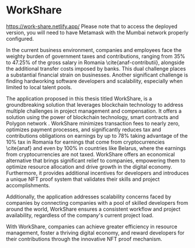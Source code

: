 # WorkShare


https://work-share.netlify.app/
Please note that to access the deployed version, you will need to have Metamask with the Mumbai network properly configured.

 
In the current business environment, companies and employees face the weighty burden of government taxes and contributions, ranging from 35\% to 47.25\% of the gross salary  in Romania \cite{anaf-contributii}, alongside the additional transfer costs imposed by banks. This dual challenge places a substantial financial strain on businesses. Another significant challenge is finding hardworking software developers and scalability, especially when limited to local talent pools.

The application proposed in this thesis titled WorkShare, is a groundbreaking solution that leverages blockchain technology to address multiple challenges in project management and compensation. It offers a solution using the power of blockchain technology, smart contracts  and Polygon network . WorkShare minimizes transaction fees to nearly zero, optimizes payment processes, and significantly reduces tax and contributions obligations on earnings by up to 78\% taking advantage of the 10\% tax in Romania for earnings that come from cryptocurrencies \cite{anaf} and even by 100\% in countries like Belarus, where the earnings from cryptocurrencies are not taxed. WorkShare offers an economical alternative that brings significant relief to companies, empowering them to optimize resource allocation and drive growth in the digital economy. Furthermore, it provides additional incentives for developers and introduces a unique NFT proof system that validates their skills and project accomplishments. 

Additionally, the application addresses scalability concerns faced by companies by connecting companies with a pool of skilled developers from around the world, WorkShare ensures a consistent workflow and project availability, regardless of the company's current project load.
 
With WorkShare, companies can achieve greater efficiency in resource management, foster a thriving digital economy, and reward developers for their contributions through the innovative NFT proof mechanism.
